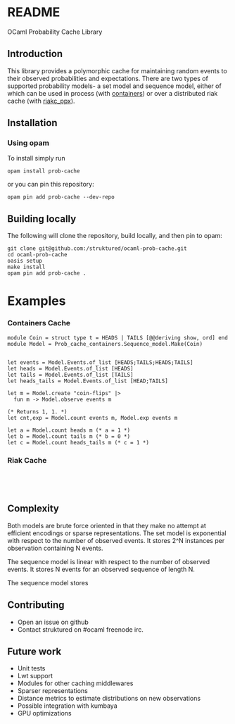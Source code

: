 # README #

OCaml Probability Cache Library
  
## Introduction ##

This library provides a polymorphic cache for maintaining random events to their observed probabilities and expectations. There are two types of supported probability models- a set model and sequence model, either of which can be used in process (with [containers](https://github.com/c-cube/containers)) or over a distributed riak cache (with [riakc_ppx](https://github.com/struktured/riakc_ppx)). 

## Installation ##

### Using opam

To install simply run
```
opam install prob-cache
```
or you can pin this repository:
```
opam pin add prob-cache --dev-repo
```

## Building locally

The following will clone the repository, build locally, and then pin to opam:

```
git clone git@github.com:/struktured/ocaml-prob-cache.git
cd ocaml-prob-cache
oasis setup
make install
opam pin add prob-cache .
```

# Examples

### Containers Cache
```
module Coin = struct type t = HEADS | TAILS [@@deriving show, ord] end
module Model = Prob_cache_containers.Sequence_model.Make(Coin)


let events = Model.Events.of_list [HEADS;TAILS;HEADS;TAILS] 
let heads = Model.Events.of_list [HEADS] 
let tails = Model.Events.of_list [TAILS] 
let heads_tails = Model.Events.of_list [HEAD;TAILS] 

let m = Model.create "coin-flips" |>
  fun m -> Model.observe events m
  
(* Returns 1, 1. *)
let cnt,exp = Model.count events m, Model.exp events m

let a = Model.count heads m (* a = 1 *)
let b = Model.count tails m (* b = 0 *)
let c = Model.count heads_tails m (* c = 1 *)
```

### Riak Cache
```




```

## Complexity ##

Both models are brute force oriented in that they make no attempt at efficient encodings or sparse representations. 
The set model is exponential with respect to the number of observed events. It stores 2^N instances per observation containing N events. 

The sequence model is linear with respect to the number of observed events. It stores N events for an observed sequence of length N.


The sequence model stores
## Contributing ##

 * Open an issue on github 
 * Contact struktured on \#ocaml freenode irc.

## Future work ##

 * Unit tests
 * Lwt support
 * Modules for other caching middlewares
 * Sparser representations
 * Distance metrics to estimate distributions on new observations
 * Possible integration with kumbaya
 * GPU optimizations

